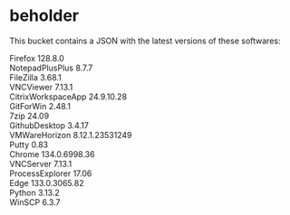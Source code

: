# beholder
This bucket contains a JSON with the latest versions of these softwares:

Firefox            128.8.0          
NotepadPlusPlus    8.7.7            
FileZilla          3.68.1           
VNCViewer          7.13.1           
CitrixWorkspaceApp 24.9.10.28       
GitForWin          2.48.1           
7zip               24.09            
GithubDesktop      3.4.17           
VMWareHorizon      8.12.1.23531249  
Putty              0.83             
Chrome             134.0.6998.36    
VNCServer          7.13.1           
ProcessExplorer    17.06            
Edge               133.0.3065.82    
Python             3.13.2           
WinSCP             6.3.7            



